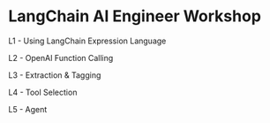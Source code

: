 # LangChain AI Engineer Workshop

L1 - Using LangChain Expression Language

L2 - OpenAI Function Calling

L3 - Extraction & Tagging

L4 - Tool Selection

L5 - Agent
